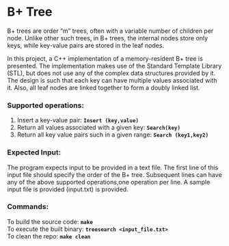 # B+ Tree
B+ trees are order “m” trees, often with a variable number of children per node. Unlike other such trees, in B+ trees, the internal nodes store only keys, while key-value pairs are stored in the leaf nodes. 

In this project, a C++ implementation of a memory-resident B+ tree is presented. The implementation makes use of the Standard Template Library (STL), but does not use any of the complex data structures provided by it. The design is such that each key can have multiple values associated with it. Also, all leaf nodes are linked together to form a doubly linked list.


### Supported operations:
1. Insert a key-value pair: **`Insert (key,value)`** 
2. Return all values associated with a given key: **`Search(key)`**
3. Return all key value pairs such in a given range: **`Search (key1,key2)`** 


### Expected Input:
The program expects input to be provided in a text file. The first line of this input file should specify the order of the B+ tree. Subsequent lines can have any of the above supported operations,one operation per line. A sample input file is provided (input.txt) is provided.


### Commands:
To build the source code: **`make`**<br />
To execute the built binary: **`treesearch <input_file.txt>`**<br />
To clean the repo: **`make clean`**<br />
